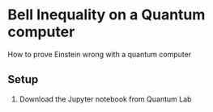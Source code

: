 # Bell Inequality on a Quantum computer

How to prove Einstein wrong with a quantum computer

## Setup

1. Download the Jupyter notebook from Quantum Lab
